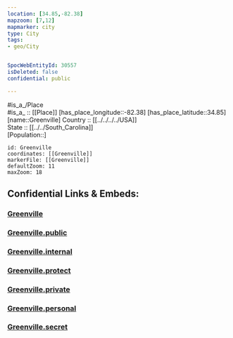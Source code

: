 ```yaml
---
location: [34.85,-82.38] 
mapzoom: [7,12] 
mapmarker: city 
type: City
tags:
- geo/City


SpocWebEntityId: 30557
isDeleted: false
confidential: public

---
```

#is_a_/Place  
#is_a_ :: [[Place]] 
[has_place_longitude::-82.38] 
[has_place_latitude::34.85] 
[name::Greenville] 
Country :: [[../../../../USA]]  
State :: [[../../South_Carolina]]  
[Population::] 



```leaflet
id: Greenville
coordinates: [[Greenville]] 
markerFile: [[Greenville]] 
defaultZoom: 11 
maxZoom: 18
```


## Confidential Links & Embeds: 

### [Greenville](/_Standards/Earth/Continent/America~North/USA/USA~Eastern/South_Carolina/counties~South_Carolina/Greenville,County/cities~Greenville/Greenville.md) 

### [Greenville.public](/_public/Earth/Continent/America~North/USA/USA~Eastern/South_Carolina/counties~South_Carolina/Greenville,County/cities~Greenville/Greenville.public.md) 

### [Greenville.internal](/_internal/Earth/Continent/America~North/USA/USA~Eastern/South_Carolina/counties~South_Carolina/Greenville,County/cities~Greenville/Greenville.internal.md) 

### [Greenville.protect](/_protect/Earth/Continent/America~North/USA/USA~Eastern/South_Carolina/counties~South_Carolina/Greenville,County/cities~Greenville/Greenville.protect.md) 

### [Greenville.private](/_private/Earth/Continent/America~North/USA/USA~Eastern/South_Carolina/counties~South_Carolina/Greenville,County/cities~Greenville/Greenville.private.md) 

### [Greenville.personal](/_personal/Earth/Continent/America~North/USA/USA~Eastern/South_Carolina/counties~South_Carolina/Greenville,County/cities~Greenville/Greenville.personal.md) 

### [Greenville.secret](/_secret/Earth/Continent/America~North/USA/USA~Eastern/South_Carolina/counties~South_Carolina/Greenville,County/cities~Greenville/Greenville.secret.md)

